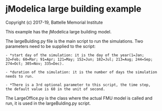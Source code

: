 # jModelica large building example

Copyright (c) 2017-19, Battelle Memorial Institute

This example has the jModelica large building model. 

The largeBulding.py file is the main script to run the simulations. Two parameters need to be supplied to the script: 
	
	- *start day of the simulation: it is the day of the year(1=Jan; 32=Feb; 60=Mar; 91=Apr; 121=May; 152=Jun; 182=Jul; 213=Aug; 244=Sep; 274=Oct; 305=Nov; 335=Dec). 

	- *duration of the simulation: it is the number of days the simulation needs to run.

	- *There is a 3rd optional parameter to this script, the time step, the default value is 60 in the unit of second.

The LargeOffice.py is the class where the actual FMU model is called and run, it is used in the largeBulding.py script. 
